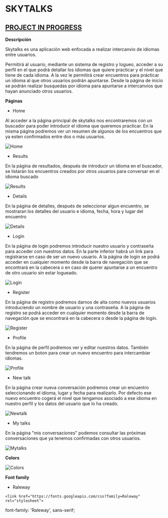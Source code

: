 # SKYTALKS

## [PROJECT IN PROGRESS]

[PROJECT IN PROGRESS]:https://skytalks.herokuapp.com/#!/

**Descripción**

Skytalks es una aplicación web enfocada a realizar intercanvio de idiomas entre usuarios.

Permitirá al usuario, mediante un sistema de registro y logueo, acceder a su perfil en el que podrá detallar los idiomas que quiere prácticar y el nivel que tiene de cada idioma. A la vez le permitirá crear encuentros para prácticar un idioma al que otros usuarios podrán apuntarse. Desde la página de inicio se podrán realizar busquedas por idioma para apuntarse a intercanvios que hayan anunciado otros usuarios.

**Páginas**

* Home

Al acceder a la página principal de skytalks nos encontraremos con un buscador para poder introducir el idioma que queremos practicar. En la misma página podremos ver un resumen de algunos de los encuentros que ya esten confirmados entre dos o más usuarios.

![Home](img/home.png)

* Results

En la página de resultados, después de introducir un idioma en el buscador, se listarán los encuentros creados por otros usuarios para conversar en el idioma buscado

![Results](img/results.png)

* Details

En la página de detalles, después de seleccionar algun encuentro, se mostraran los detalles del usuario e idioma, fecha, hora y lugar del encuentro

![Details](img/details.png)

* Login

En la página de login podremos introducir nuestro usuario y contraseña para acceder con nuestros datos. En la parte inferior habrá un link para registrarse en caso de ser un nuevo usuario. A la página de login se podrá acceder en cualquier momento desde la barra de navegación que se encontrará en la cabecera o en caso de querer apuntarse a un encuentro de otro usuario sin estar logueado.

![Login](img/login.png)

* Register

En la página de registro podremos darnos de alta como nuevos usuarios introduciendo un nombre de usuario y una contraseña. A la página de registro se podrá acceder en cualquier momento desde la barra de navegación que se encontrará en la cabecera o desde la página de login.

![Register](img/register.png)

* Profile

En la página de perfil podremos ver y editar nuestros datos. También tendremos un boton para crear un nuevo encuentro para intercambiar idiomas.

![Profile](img/profile.png)

* New talk

En la página crear nueva conversación podremos crear un encuentro seleccionando el idioma, lugar y fecha para realizarlo. Por defecto ese nuevo encuentro cogerá el nivel que tengamos asociado a ese idioma en nuestro perfil y los datos del usuario que lo ha creado.

![Newtalk](img/newtalk.png)

* My talks

En la página "mis conversaciones" podemos consultar las próximas conversaciones que ya tenemos confirmadas con otros usuarios.

![Mytalks](img/mytalks.png)

**Colors**

![Colors](img/colors.png)

**Font family**

* Raleway

~~~
<link href="https://fonts.googleapis.com/css?family=Raleway" rel="stylesheet">
~~~

font-family: 'Raleway', sans-serif;






